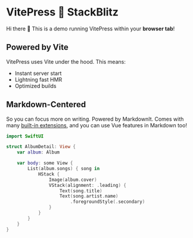 # VitePress 💙 StackBlitz

Hi there :wave: This is a demo running VitePress within your **browser tab**!

## Powered by Vite

VitePress uses Vite under the hood. This means:

- Instant server start
- Lightning fast HMR
- Optimized builds

## Markdown-Centered

So you can focus more on writing. Powered by MarkdownIt. Comes with many [built-in extensions](https://vitepress.vuejs.org/guide/markdown), and you can use Vue features in Markdown too!

```swift
import SwiftUI

struct AlbumDetail: View {
	var album: Album

	var body: some View {
		List(album.songs) { song in 
			HStack {
				Image(album.cover)
				VStack(alignment: .leading) {
                    Text(song.title)
					Text(song.artist.name)
						.foregroundStyle(.secondary)
				}
			}
		}
	}
}
```